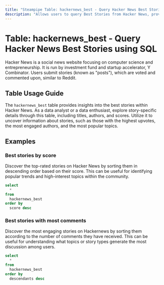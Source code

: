```yaml
---
title: "Steampipe Table: hackernews_best - Query Hacker News Best Stories using SQL"
description: "Allows users to query Best Stories from Hacker News, providing insights into the most upvoted and popular stories."
---
```


# Table: hackernews_best - Query Hacker News Best Stories using SQL

Hacker News is a social news website focusing on computer science and entrepreneurship. It is run by investment fund and startup accelerator, Y Combinator. Users submit stories (known as "posts"), which are voted and commented upon, similar to Reddit.

## Table Usage Guide

The `hackernews_best` table provides insights into the best stories within Hacker News. As a data analyst or a data enthusiast, explore story-specific details through this table, including titles, authors, and scores. Utilize it to uncover information about stories, such as those with the highest upvotes, the most engaged authors, and the most popular topics.

## Examples

### Best stories by score
Discover the top-rated stories on Hacker News by sorting them in descending order based on their score. This can be useful for identifying popular trends and high-interest topics within the community.

```sql
select
  *
from
  hackernews_best
order by
  score desc
```

### Best stories with most comments
Discover the most engaging stories on Hackernews by sorting them according to the number of comments they have received. This can be useful for understanding what topics or story types generate the most discussion among users.

```sql
select
  *
from
  hackernews_best
order by
  descendants desc
```